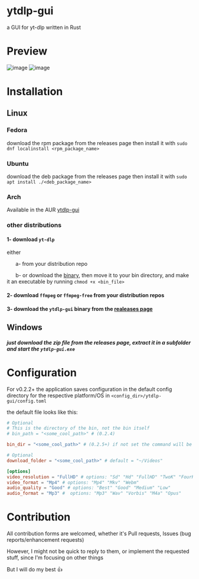 # ytdlp-gui
a GUI for yt-dlp written in Rust

# Preview
![image](https://user-images.githubusercontent.com/85521119/197349230-dac48be5-d855-4d06-aa7e-d3a762b9efeb.png)
![image](https://user-images.githubusercontent.com/85521119/197349217-9be1988a-e869-4f85-bc1e-0b4b79253c14.png)

# Installation
## Linux

### Fedora
download the rpm package from the releases page then install it with ``sudo dnf localinstall <rpm_package_name>``

### Ubuntu
download the deb package from the releases page then install it with ``sudo apt install ./<deb_package_name>``

### Arch

Available in the AUR [ytdlp-gui](https://aur.archlinux.org/packages/ytdlp-gui)

### other distributions

#### 1- download ``yt-dlp``
either

&nbsp; &nbsp; &nbsp; a- from your distribution repo

&nbsp; &nbsp; &nbsp; b- or download the [binary](https://github.com/yt-dlp/yt-dlp/releases/latest/download/yt-dlp), then move it to your bin directory, and make it an executable by running `chmod +x <bin_file>`

#### 2- download ``ffmpeg`` or ``ffmpeg-free`` from your distribution repos


#### 3- download the ``ytdlp-gui`` binary from the [realeases page](https://github.com/BKSalman/ytdlp-gui/releases)

## Windows
##### just download the zip file from the releases page, extract it in a subfolder and start the ``ytdlp-gui.exe``

# Configuration

For v0.2.2+ the application saves configuration in the default config directory for the respective platform/OS in ``<config_dir>/ytdlp-gui/config.toml``

the default file looks like this:

```toml
# Optional
# This is the directory of the bin, not the bin itself
# bin_path = "<some_cool_path>" # (0.2.4)

bin_dir = "<some_cool_path>" # (0.2.5+) if not set the command will be `yt-dlp <app_args>`

# Optional
download_folder = "<some_cool_path>" # default = "~/Videos"

[options]
video_resolution = "FullHD" # options: "Sd" "Hd" "FullHD" "TwoK" "FourK"
video_format = "Mp4" # options: "Mp4" "Mkv" "Webm"
audio_quality = "Good" # options: "Best" "Good" "Medium" "Low"
audio_format = "Mp3" #  options: "Mp3" "Wav" "Vorbis" "M4a" "Opus"
```

# Contribution
All contribution forms are welcomed, whether it's Pull requests, Issues (bug reports/enhancement requests)

However, I might not be quick to reply to them, or implement the requested stuff, since I'm focusing on other things

But I will do my best 👍
